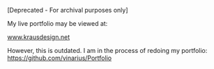 [Deprecated - For archival purposes only]

My live portfolio may be viewed at:

www.krausdesign.net

However, this is outdated. I am in the process of redoing my portfolio:
https://github.com/vinarius/Portfolio
